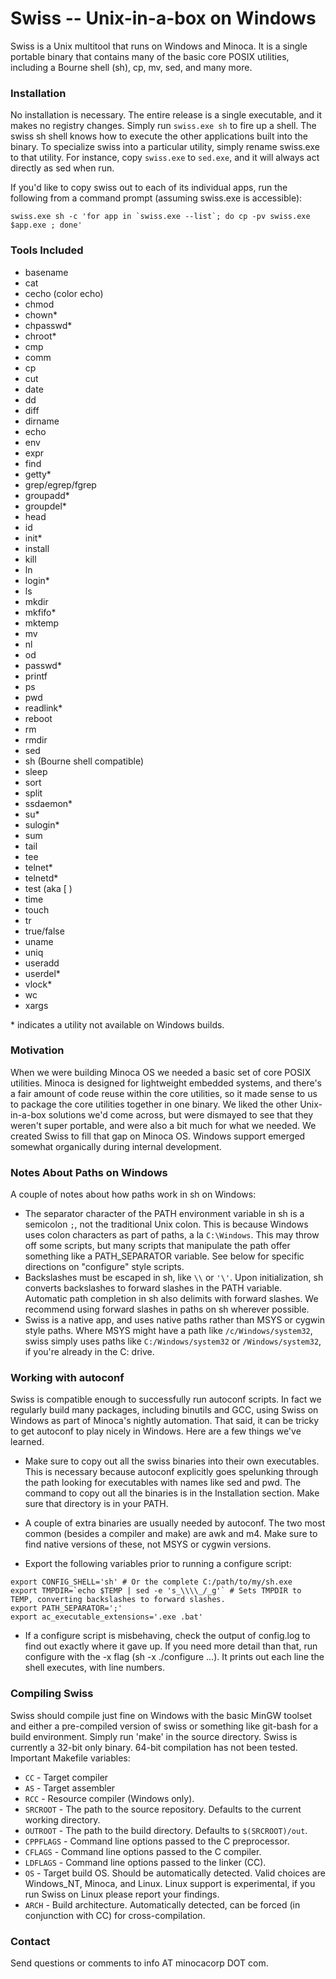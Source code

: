 # Swiss -- Unix-in-a-box on Windows

Swiss is a Unix multitool that runs on Windows and Minoca. It is a single portable binary that contains many of the basic core POSIX utilities, including a Bourne shell (sh), cp, mv, sed, and many more.

### Installation
No installation is necessary. The entire release is a single executable, and it makes no registry changes. Simply run `swiss.exe sh` to fire up a shell. The swiss sh shell knows how to execute the other applications built into the binary. To specialize swiss into a particular utility, simply rename swiss.exe to that utility. For instance, copy `swiss.exe` to `sed.exe`, and it will always act directly as sed when run.

If you'd like to copy swiss out to each of its individual apps, run the following from a command prompt (assuming swiss.exe is accessible):

```
swiss.exe sh -c 'for app in `swiss.exe --list`; do cp -pv swiss.exe $app.exe ; done'
```

### Tools Included
* basename
* cat
* cecho (color echo)
* chmod
* chown*
* chpasswd*
* chroot*
* cmp
* comm
* cp
* cut
* date
* dd
* diff
* dirname
* echo
* env
* expr
* find
* getty*
* grep/egrep/fgrep
* groupadd*
* groupdel*
* head
* id
* init*
* install
* kill
* ln
* login*
* ls
* mkdir
* mkfifo*
* mktemp
* mv
* nl
* od
* passwd*
* printf
* ps
* pwd
* readlink*
* reboot
* rm
* rmdir
* sed
* sh (Bourne shell compatible)
* sleep
* sort
* split
* ssdaemon*
* su*
* sulogin*
* sum
* tail
* tee
* telnet*
* telnetd*
* test (aka [ )
* time
* touch
* tr
* true/false
* uname
* uniq
* useradd
* userdel*
* vlock*
* wc
* xargs

\* indicates a utility not available on Windows builds.

### Motivation
When we were building Minoca OS we needed a basic set of core POSIX utilities. Minoca is designed for lightweight embedded systems, and there's a fair amount of code reuse within the core utilities, so it made sense to us to package the core utilities together in one binary. We liked the other Unix-in-a-box solutions we'd come across, but were dismayed to see that they weren't super portable, and were also a bit much for what we needed. We created Swiss to fill that gap on Minoca OS. Windows support emerged somewhat organically during internal development.

### Notes About Paths on Windows
A couple of notes about how paths work in sh on Windows:
   * The separator character of the PATH environment variable in sh is a semicolon `;`, not the traditional Unix colon. This is because Windows uses colon characters as part of paths, a la `C:\Windows`. This may throw off some scripts, but many scripts that manipulate the path offer something like a PATH_SEPARATOR variable. See below for specific directions on "configure" style scripts.
   * Backslashes must be escaped in sh, like `\\` or `'\'`. Upon initialization, sh converts backslashes to forward slashes in the PATH variable. Automatic path completion in sh also delimits with forward slashes. We recommend using forward slashes in paths on sh wherever possible.
   * Swiss is a native app, and uses native paths rather than MSYS or cygwin style paths. Where MSYS might have a path like `/c/Windows/system32`, swiss simply uses paths like `C:/Windows/system32` or `/Windows/system32`, if you're already in the C: drive.

### Working with autoconf
Swiss is compatible enough to successfully run autoconf scripts. In fact we regularly build many packages, including binutils and GCC, using Swiss on Windows as part of Minoca's nightly automation. That said, it can be tricky to get autoconf to play nicely in Windows. Here are a few things we've learned.

* Make sure to copy out all the swiss binaries into their own executables. This is necessary because autoconf explicitly goes spelunking through the path looking for executables with names like sed and pwd. The command to copy out all the binaries is in the Installation section. Make sure that directory is in your PATH.
* A couple of extra binaries are usually needed by autoconf. The two most common (besides a compiler and make) are awk and m4. Make sure to find native versions of these, not MSYS or cygwin versions.

* Export the following variables prior to running a configure script:
```
export CONFIG_SHELL='sh' # Or the complete C:/path/to/my/sh.exe
export TMPDIR=`echo $TEMP | sed -e 's_\\\\_/_g'` # Sets TMPDIR to TEMP, converting backslashes to forward slashes.
export PATH_SEPARATOR=';'
export ac_executable_extensions='.exe .bat'
```
* If a configure script is misbehaving, check the output of config.log to find out exactly where it gave up. If you need more detail than that, run configure with the -x flag (sh -x ./configure ...). It prints out each line the shell executes, with line numbers.

### Compiling Swiss
Swiss should compile just fine on Windows with the basic MinGW toolset and either a pre-compiled version of swiss or something like git-bash for a build environment. Simply run 'make' in the source directory. Swiss is currently a 32-bit only binary. 64-bit compilation has not been tested.
Important Makefile variables:
* `CC` - Target compiler
* `AS` - Target assembler
* `RCC` - Resource compiler (Windows only).
* `SRCROOT` - The path to the source repository. Defaults to the current working directory.
* `OUTROOT` - The path to the build directory. Defaults to `$(SRCROOT)/out`.
* `CPPFLAGS` - Command line options passed to the C preprocessor.
* `CFLAGS` - Command line options passed to the C compiler.
* `LDFLAGS` - Command line options passed to the linker (CC).
* `OS` - Target build OS. Should be automatically detected. Valid choices are Windows_NT, Minoca, and Linux. Linux support is experimental, if you run Swiss on Linux please report your findings.
* `ARCH` - Build architecture. Automatically detected, can be forced (in conjunction with CC) for cross-compilation.

### Contact

Send questions or comments to info AT minocacorp DOT com.
